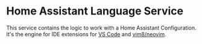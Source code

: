 # Home Assistant Language Service

This service contains the logic to work with a Home Assistant Configuration. It's the engine for IDE extensions for [VS Code](https://github.com/keesschollaart81/vscode-home-assistant) and [vim8/neovim](https://github.com/danielwelch/coc-homeassistant).